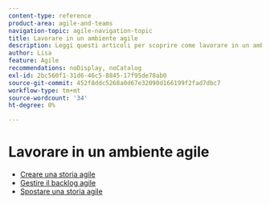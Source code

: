 ```yaml
---
content-type: reference
product-area: agile-and-teams
navigation-topic: agile-navigation-topic
title: Lavorare in un ambiente agile
description: Leggi questi articoli per scoprire come lavorare in un ambiente agile.
author: Lisa
feature: Agile
recommendations: noDisplay, noCatalog
exl-id: 2bc560f1-31d6-46c5-8845-17f95de78ab0
source-git-commit: 452f8ddc5268a0d67e32090d166199f2fad7dbc7
workflow-type: tm+mt
source-wordcount: '34'
ht-degree: 0%

---
```


# Lavorare in un ambiente agile

* [Creare una storia agile](../../agile/work-in-an-agile-environment/create-an-agile-story.md)
* [Gestire il backlog agile](../../agile/work-in-an-agile-environment/manage-the-agile-backlog.md)
* [Spostare una storia agile](../../agile/work-in-an-agile-environment/move-an-agile-story.md)
